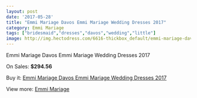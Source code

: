 ```yaml
---
layout: post
date: '2017-05-28'
title: "Emmi Mariage Davos Emmi Mariage Wedding Dresses 2017"
category: Emmi Mariage
tags: ["bridesmaid","dresses","davos","wedding","little"]
image: http://img.hectodress.com/6616-thickbox_default/emmi-mariage-davos-emmi-mariage-wedding-dresses-2013.jpg
---
```

Emmi Mariage Davos Emmi Mariage Wedding Dresses 2017

On Sales: **$294.56**
<a href="https://www.hectodress.com/emmi-mariage/3294-emmi-mariage-davos-emmi-mariage-wedding-dresses-2013.html"><amp-img layout="responsive" width="600" height="600" src="//img.hectodress.com/6616-thickbox_default/emmi-mariage-davos-emmi-mariage-wedding-dresses-2013.jpg" alt="Emmi Mariage Davos Emmi Mariage Wedding Dresses 2017 0" /></a>

Buy it: [Emmi Mariage Davos Emmi Mariage Wedding Dresses 2017](https://www.hectodress.com/emmi-mariage/3294-emmi-mariage-davos-emmi-mariage-wedding-dresses-2013.html "Emmi Mariage Davos Emmi Mariage Wedding Dresses 2017")

View more: [Emmi Mariage](https://www.hectodress.com/57-emmi-mariage "Emmi Mariage")